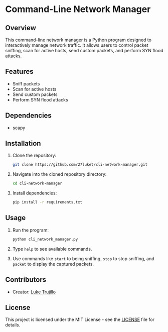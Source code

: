 # Command-Line Network Manager

## Overview
This command-line network manager is a Python program designed to interactively manage network traffic. It allows users to control packet sniffing, scan for active hosts, send custom packets, and perform SYN flood attacks.

## Features
- Sniff packets
- Scan for active hosts
- Send custom packets
- Perform SYN flood attacks

## Dependencies
- scapy

## Installation
1. Clone the repository:

    ```bash
    git clone https://github.com/27luket/cli-network-manager.git
    ```

2. Navigate into the cloned repository directory:

    ```bash
    cd cli-network-manager
    ```

3. Install dependencies:

    ```bash
    pip install -r requirements.txt
    ```

## Usage
1. Run the program:

    ```bash
    python cli_network_manager.py
    ```

2. Type `help` to see available commands.

3. Use commands like `start` to being sniffing, `stop` to stop sniffing, and `packet` to display the captured packets.


## Contributors
- Creator: [Luke Trujillo](https://github.com/27luket)

## License
This project is licensed under the MIT License - see the [LICENSE](LICENSE) file for details.
